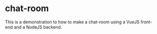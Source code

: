 # chat-room
This is a demonstration to how to make a chat-room using a VueJS front-end and a NodeJS backend.
